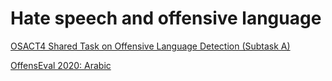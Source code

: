 # Hate speech and offensive language 

[OSACT4 Shared Task on Offensive Language Detection (Subtask A)](https://github.com/motazsaad/arabic-hatespeech-data/blob/master/OSACT4/README.md)

[OffensEval 2020: Arabic](https://github.com/motazsaad/arabic-hatespeech-data/blob/master/OffensEval2020-Arabic/README.md)

